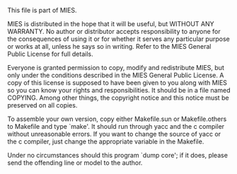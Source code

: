 This file is part of MIES.

MIES is distributed in the hope that it will be useful, but
WITHOUT ANY WARRANTY.  No author or distributor accepts responsibility
to anyone for the consequences of using it or for whether it serves any
particular purpose or works at all, unless he says so in writing.  Refer
to the MIES General Public License for full details.

Everyone is granted permission to copy, modify and redistribute
MIES, but only under the conditions described in the MIES
General Public License.  A copy of this license is supposed to have been
given to you along with MIES so you can know your rights and
responsibilities.  It should be in a file named COPYING.  Among other
things, the copyright notice and this notice must be preserved on all
copies.

To assemble your own version, copy either Makefile.sun or Makefile.others
to Makefile and type `make'.  It should run through yacc and the c compiler
without unreasonable errors.  If you want to change the source of yacc or
the c compiler, just change the appropriate variable in the Makefile.

Under no circumstances should this program `dump core'; if it does, please
send the offending line or model to the author.

